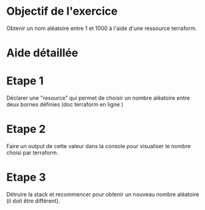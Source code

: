 # Objectif de l'exercice
Obtenir un nom aléatoire entre 1 et 1000 à l'aide d'une ressource terraform.

# Aide détaillée
# Etape 1
Déclarer une "resource" qui permet de choisir un nombre aléatoire entre deux bornes définies (doc terraform en ligne )

# Etape 2
Faire un output de cette valeur dans la console pour visualiser le nombre choisi par terraform.

# Etape 3
Détruire la stack et recommencer pour obtenir un nouveau nombre aléatoire (il doit être différent).